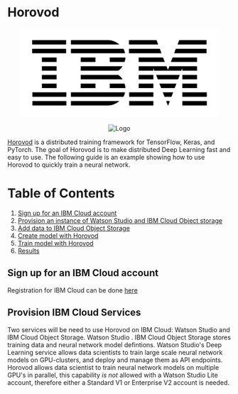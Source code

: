 # Horovod
<p align="center"> 
<img src="images/IBM.png" width="450px" height="200px">
 </p>

<p align="center"><img src="https://user-images.githubusercontent.com/16640218/34506318-84d0c06c-efe0-11e7-8831-0425772ed8f2.png" alt="Logo" width="200"/></p>

[Horovod](https://github.com/uber/horovod) is a distributed training framework for TensorFlow, Keras, and PyTorch. The goal of Horovod is to make
distributed Deep Learning fast and easy to use. The following guide is an example showing how to use Horovod to quickly train a neural network.

# Table of Contents 
1. [Sign up for an IBM Cloud account](#signup)
2. [Provision an instance of Watson Studio and IBM Cloud Object storage](#provision)
3. [Add data to IBM Cloud Object Storage](#adddata)
4. [Create model with Horovod](#create)
5. [Train model with Horovod](#train)
5. [Results](#results)

## Sign up for an IBM Cloud account  <a name="signup"></a>
Registration for IBM Cloud can be done [here](https://console.bluemix.net/registration/?)

## Provision IBM Cloud Services  <a name="provision"></a>
Two services will be need to use Horovod on IBM Cloud: Watson Studio and IBM Cloud Object Storage. Watson Studio . IBM Cloud Object Storage stores training data and neural network model defintions. Watson Studio's Deep Learning service allows data scientists to train large scale neural network models on GPU-clusters, and deploy and manage them as API endpoints. Horovod allows data scientist to train neural network models on multiple GPU's in parallel, this capability *is not* allowed with a Watson Studio Lite account, therefore either a Standard V1 or Enterprise V2 account is needed.


